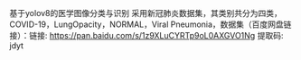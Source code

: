 基于yolov8的医学图像分类与识别
采用新冠肺炎数据集，其类别共分为四类，COVID-19，LungOpacity，NORMAL，Viral Pneumonia，数据集（百度网盘链接）：链接: https://pan.baidu.com/s/1z9XLuCYRTp9oL0AXGVO1Ng 提取码: jdyt

